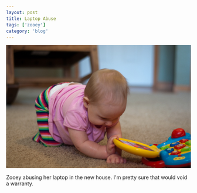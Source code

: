 ```yaml
---
layout: post
title: Laptop Abuse
tags: ['zooey']
category: 'blog'
---
```


![Laptop Abuse :: Nikon D90](/media/2009/09/laptopabuse.jpg)

Zooey abusing her laptop in the new house. I'm pretty sure that would
void a warranty.

